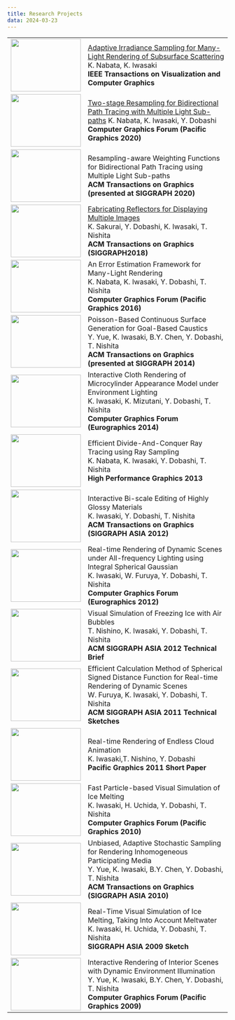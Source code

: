 ```yaml
---
title: Research Projects
data: 2024-03-23
---
```

<style>
td {
height: 120px;
text-align: left;
vertical-align: middle;
}
</style>
<script src="https://kit.fontawesome.com/429fe8bdbc.js" crossorigin="anonymous"></script>

<table>
<tbody><tr>
<td width="20%" >
<img src="./img/tvcg2021.png" width="160" height="120">
</td>
<!--- <td width="640" height="120" vertical-alignvalign="top"> -->
<td width="80%">
<a href="./tvcg21/">Adaptive Irradiance Sampling for Many-Light Rendering of Subsurface Scattering </a><br>
K. Nabata, K. Iwasaki <br>
<b>IEEE Transactions on Visualization and Computer Graphics </b> <br>
<a href="../pdf/tvcg2021.pdf"><i class="fa-solid fa-file-pdf"></i></a><a href="./tvcg2021/"><i class="fa-solid fa-globe"></i></a>
</td>
</tr>

<tr>
<td width="20%">
<img src="./img/pg2020.jpg" width="160" height="120">
</td>
<td width="80%" height="120">
<a href="https://onlinelibrary.wiley.com/doi/abs/10.1111/cgf.14139">
Two-stage Resampling for Bidirectional Path Tracing with Multiple Light Sub-paths</a>
K. Nabata, K. Iwasaki, Y. Dobashi<br>
<b> Computer Graphics Forum (Pacific Graphics 2020) </b><br>
<a href="../pdf/pg2020.pdf"><i class="fa-solid fa-file-pdf"></i></a><a href="./pg2020/"><i class="fa-solid fa-globe"></i></a>
</td>
</tr>
<tr>
<td width="20%">
<img src="./img/tog2020.png" align="center" width="160" height="120">
</td>
<td width="80%" height="120">
Resampling-aware Weighting Functions for Bidirectional Path Tracing using Multiple Light Sub-paths<br>
<b> ACM Transactions on Graphics (presented at SIGGRAPH 2020) </b>
<a href="../pdf/tog2020.pdf"><i class="fa-solid fa-file-pdf"></i></a><a href="./tog2020/"><i class="fa-solid fa-globe"></i></a><a href="https://github.com/kiwasaki/simple_ris_bpt"><i class="fa-brands fa-github-alt"></i></a>
</td>
</tr>
<tr>
<td width="20%">
<img src="./img/sig2018.jpg" align="center" width="160" height="120">
</td>
<td width="80%" height="120">
<a href="http://ksakurai.sakura.ne.jp/SG18/">
Fabricating Reflectors for Displaying Multiple Images</a> <br>
K. Sakurai, Y. Dobashi, K. Iwasaki, T. Nishita <br> 
<b>ACM Transactions on Graphics (SIGGRAPH2018) </b>
</td>
</tr>
<tr>
<td width="20%">
<img src="./img/pg2016.png" align="center" width="160" height="120">
</td>
<td width="80%" height="120">
An Error Estimation Framework for Many-Light Rendering</a> <br>
K. Nabata, K. Iwasaki, Y. Dobashi, T. Nishita <br>
<b>Computer Graphics Forum (Pacific Graphics 2016)</b>
</td>
</tr>
<tr>
<td width="20%">
<img src="./img/sig2014.jpg" align="center" width="160" height="120">
</td>
<td width="80%" height="120">
Poisson-Based Continuous Surface Generation for Goal-Based Caustics <br>
Y. Yue, K. Iwasaki, B.Y. Chen, Y. Dobashi, T. Nishita <br>
<b>ACM Transactions on Graphics (presented at SIGGRAPH 2014)</b>
</td>
</tr>
<tr>
<td width="20%">
<img src="./img/eg2014.jpg" align="center" width="160" height="120">
</td>
<td width="80%" height="120">
Interactive Cloth Rendering of Microcylinder Appearance Model under Environment Lighting <br>
K. Iwasaki, K. Mizutani, Y. Dobashi, T. Nishita <br>
<b>Computer Graphics Forum (Eurographics 2014)</b>
</td>
</tr>
<tr>
<td width="20%">
<img src="./img/HPG2013.jpg" align="center" width="160" height="120">
</td>
<td width="80%" height="120">
Efficient Divide-And-Conquer Ray Tracing using Ray Sampling <br>
K. Nabata, K. Iwasaki, Y. Dobashi, T. Nishita <br>
<b>High Performance Graphics 2013</b>
</td>
</tr>
<tr>
<td width="20%">
<img src="./img/SGA2012.jpg" align="center" width="160" height="120">
</td>
<td width="80%" height="120">
Interactive Bi-scale Editing of Highly Glossy Materials<br>
K. Iwasaki, Y. Dobashi, T. Nishita  <br>
<b>ACM Transactions on Graphics (SIGGRAPH ASIA 2012)</b>
</td>
</tr>
<tr>
<td width="20%">
<img src="./img/EG2012.jpg" align="center" width="160" height="120">
</td>
<td width="80%" height="120">
Real-time Rendering of Dynamic Scenes under All-frequency Lighting using Integral Spherical Gaussian <br>
K. Iwasaki, W. Furuya, Y. Dobashi, T. Nishita <br>
<b>Computer Graphics Forum (Eurographics 2012)</b>
</td>
</tr>
<tr>
<td width="20%">
<img src="./img/sig2012brief.png" align="center" width="160" height="120">
</td>
<td width="80%" height="120">
Visual Simulation of Freezing Ice with Air Bubbles <br>
T. Nishino, K. Iwasaki, Y. Dobashi, T. Nishita <br>
<b>ACM SIGGRAPH ASIA 2012 Technical Brief</b>
</td>
</tr>
<tr>
<td width="20%">
<img src="./img/sgasketch2011.jpg" align="center" width="160" height="120">
</td>
<td width="80%" height="120">
Efficient Calculation Method of Spherical Signed Distance Function for Real-time Rendering of Dynamic Scenes <br>
W. Furuya, K. Iwasaki, Y. Dobashi, T. Nishita <br>
<b>ACM SIGGRAPH ASIA 2011 Technical Sketches</b>
</td>
</tr>
<tr>
<td width="20%">
<img src="./img/PG11.jpg" width="160" height="120">
</td>
<td width="80%" height="120">
Real-time Rendering of Endless Cloud Animation <br>
K. Iwasaki,T. Nishino, Y. Dobashi <br>
<b>Pacific Graphics 2011 Short Paper </b>
</td>
</tr>
<tr>
<td width="20%">
<img src="./img/PG10.jpg" width="160" height="120">
</td>
<td width="80%" height="120">
Fast Particle-based Visual Simulation of Ice Melting <br>
K. Iwasaki, H. Uchida, Y. Dobashi, T. Nishita <br>
<b>Computer Graphics Forum (Pacific Graphics 2010)</b>
</td>
</tr>
<tr>
<td width="20%">
<img src="./img/siga2010.jpg" width="160" height="120">
</td>
<td width="80%" height="120">
Unbiased, Adaptive Stochastic Sampling for Rendering Inhomogeneous Participating Media <br>
Y. Yue, K. Iwasaki, B.Y. Chen, Y. Dobashi, T. Nishita <br>
<b>ACM Transactions on Graphics (SIGGRAPH ASIA 2010)</b>
</td>
</tr>
<tr>
<td width="20%">
<img src="./img/SIGASIA09.jpg" width="160" height="120">
</td>
<td width="80%" height="120">
Real-Time Visual Simulation of Ice Melting, Taking Into Account Meltwater <br>
K. Iwasaki, H. Uchida, Y. Dobashi, T. Nishita <br>
<b>SIGGRAPH ASIA 2009 Sketch</b>
</td>
</tr>
<tr>
<td width="20%">
<img src="./img/pg09.jpg" width="160" height="120">
</td>
<td width="80%" height="120">
Interactive Rendering of Interior Scenes with Dynamic Environment Illumination <br>
Y. Yue, K. Iwasaki, B.Y. Chen, Y. Dobashi, T. Nishita <br>
<b>Computer Graphics Forum (Pacific Graphics 2009)</b>
</td>
</tr>


</tbody>
</table>

